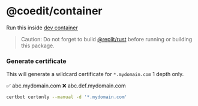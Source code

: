 # @coedit/container

Run this inside [dev container](/dev.dockerfile)

> Caution: Do not forget to build [@replit/rust](/packages/ruspty/README.md) before running or building this package.

### Generate certificate

This will generate a wildcard certificate for `*.mydomain.com` 1 depth only.

✅ abc.mydomain.com
❌ abc.def.mydomain.com

```bash
certbot certonly --manual -d '*.mydomain.com'
```
